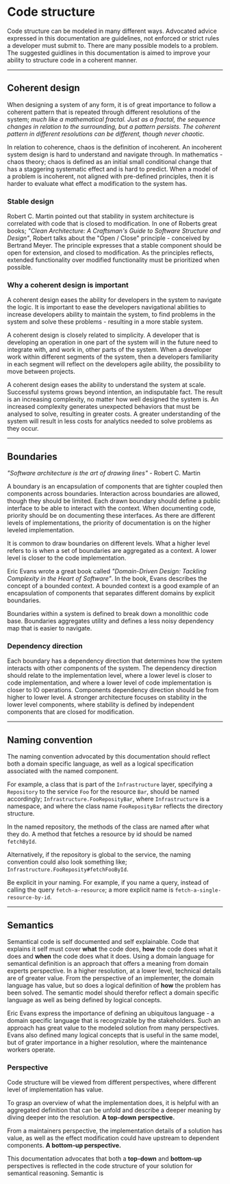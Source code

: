 # Code structure

Code structure can be modeled in many different ways. Advocated advice expressed in this documentation are guidelines, not enforced or strict rules a developer must submit to. There are many possible models to a problem. The suggested guidlines in this documentation is aimed to improve your ability to structure code in a coherent manner.

---

## Coherent design

When designing a system of any form, it is of great importance to follow a coherent pattern that is repeated through different resolutions of the system; *much like a mathematical fractal. Just as a fractal, the sequence changes in relation to the surrounding, but a pattern persists. The coherent pattern in different resolutions can be different, though never chaotic.*

In relation to coherence, chaos is the definition of incoherent. An incoherent system design is hard to understand and navigate through. In mathematics - chaos theory; chaos is defined as an initial small conditional change that has a staggering systematic effect and is hard to predict. When a model of a problem is incoherent, not aligned with pre-defined principles, then it is harder to evaluate what effect a modification to the system has.

### **Stable design**

Robert C. Martin pointed out that stability in system architecture is correlated with code that is closed to modification. In one of Roberts great books; *"Clean Architecture: A Craftsman's Guide to Software Structure and Design"*, Robert talks about the "Open / Close" principle - conceived by Bertrand Meyer. The principle expresses that a stable component should be open for extension, and closed to modification. As the principles reflects, extended functionality over modified functionality must be prioritized when possible.

### **Why a coherent design is important**

A coherent design eases the ability for developers in the system to navigate the logic. It is important to ease the developers navigational abilities to increase developers ability to maintain the system, to find problems in the system and solve these problems - resulting in a more stable system.

A coherent design is closely related to simplicity. A developer that is developing an operation in one part of the system will in the future need to integrate with, and work in, other parts of the system. When a developer work within different segments of the system, then a developers familiarity in each segment will reflect on the developers agile ability, the possibility to move between projects.

A coherent design eases the ability to understand the system at scale. Successful systems grows beyond intention, an indisputable fact. The result is an increasing complexity, no matter how well designed the system is. An increased complexity generates unexpected behaviors that must be analysed to solve, resulting in greater costs. A greater understanding of the system will result in less costs for analytics needed to solve problems as they occur.

---

## Boundaries

*"Software architecture is the art of drawing lines"* - Robert C. Martin

A boundary is an encapsulation of components that are tighter coupled then components across boundaries. Interaction across boundaries are allowed, though they should be limited. Each drawn boundary should define a public interface to be able to interact with the context. When documenting code, priority should be on documenting these interfaces. As there are different levels of implementations, the priority of documentation is on the higher leveled implementation.

It is common to draw boundaries on different levels. What a higher level refers to is when a set of boundaries are aggregated as a context. A lower level is closer to the code implementation.

Eric Evans wrote a great book called *"Domain-Driven Design: Tackling Complexity in the Heart of Software"*. In the book, Evans describes the concept of a bounded context. A bounded context is a good example of an encapsulation of components that separates different domains by explicit boundaries.

Boundaries within a system is defined to break down a monolithic code base. Boundaries aggregates utility and defines a less noisy dependency map that is easier to navigate.

### **Dependency direction**

Each boundary has a dependency direction that determines how the system interacts with other components of the system. The dependency direction should relate to the implementation level, where a lower level is closer to code implementation, and where a lower level of code implementation is closer to IO operations. Components dependency direction should be from higher to lower level. A stronger architecture focuses on stability in the lower level components, where stability is defined by independent components that are closed for modification.

---

## Naming convention

The naming convention advocated by this documentation should reflect both a domain specific language, as well as a logical specification associated with the named component.

For example, a class that is part of the `Infrastructure` layer, specifying a `Repository` to the service `Foo` for the resource `Bar`, should be named accordingly; `Infrastructure.FooReposityBar`, where `Infrastructure` is a namespace, and where the class name `FooReposityBar` reflects the directory structure.

In the named repository, the methods of the class are named after what they do. A method that fetches a resource by id should be named `fetchById`.

Alternatively, if the repository is global to the service, the naming convention could also look something like; `Infrastructure.FooReposity#fetchFooById`.

Be explicit in your naming. For example, if you name a query, instead of calling the query `fetch-a-resource`; a more explicit name is `fetch-a-single-resource-by-id`.

---

## Semantics

Semantical code is self documented and self explainable. Code that explains it self must cover **what** the code does, **how** the code does what it does and **when** the code does what it does. Using a domain language for semantical definition is an approach that offers a meaning from domain experts perspective. In a higher resolution, at a lower level, technical details are of greater value. From the perspective of an implementer, the domain language has value, but so does a logical definition of **how** the problem has been solved. The semantic model should therefor reflect a domain specific language as well as being defined by logical concepts.

Eric Evans express the importance of defining an ubiquitous language - a domain specific language that is recognizable by the stakeholders. Such an approach has great value to the modeled solution from many perspectives. Evans also defined many logical concepts that is useful in the same model, but of grater importance in a higher resolution, where the maintenance workers operate.

### **Perspective**

Code structure will be viewed from different perspectives, where different level of implementation has value.

To grasp an overview of what the implementation does, it is helpful with an aggregated definition that can be unfold and describe a deeper meaning by diving deeper into the resolution. **A top-down perspective.**

From a maintainers perspective, the implementation details of a solution has value, as well as the effect modification could have upstream to dependent components. **A bottom-up perspective.**

This documentation advocates that both a **top-down** and **bottom-up** perspectives is reflected in the code structure of your solution for semantical reasoning. Semantic is

